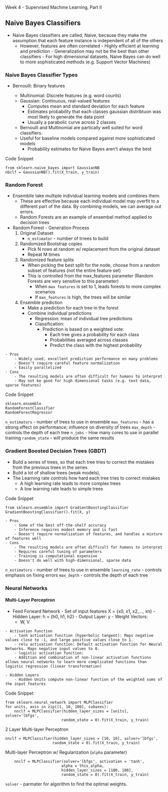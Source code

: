 Week 4 - Supervised Machine Learning, Part II


## Naive Bayes Classifiers

   - Naive Bayes classifiers are called, Naive, because they make the assumption that each feature instance is independent of all of the others
		- However, features are often correlated
	- Highly efficient at learning and prediction
	- Generalization may not be the best than other classifiers
	- For high dimensional datasets, Naive Bayes can do well to more sophisticated methods (e.g. Support Vector Machines)


### Naive Bayes Classifier Types

- Bernoulli: Binary features
	- Multinomial: Discrete features (e.g. word counts)
	- Gaussian: Continuous, real-valued features
		- Computes mean and standard deviation for each feature
		- Estimates probability that each classes gaussian distribtuon was most likely to generate the data point
		- Usually a parabolic curve across 2 classes

	* Bernoulli and Multinomial are partically well suited for word classifiers.

	- Useful for baseline models compared against more sophisticated models
		- Probability estimates for Naive Bayes aren't always the best


Code Snippet

```
from sklearn.naive_bayes import GaussianNB
nbclf = GaussianNB().fit(X_train, y_train)
```

### Random Forest

   - Ensemblle take multiple individual learning models and combines them. 
		- These are effective because each individual model may overfit to a different part of the data. By combining models, we can average out errors.
		- Random Forests are an example of ensembel method applied to decision trees
   - Random Forest - Generation Process
   		1. Original Dataset
   			- `n_estimator` - number of trrees to build
   		2. Randomized Bootstrap copies
   			- Pick N rows at random w/ replacement from the original dataset
   			- Repeat M times 
   		3. Randomized feature splits
   			- When picking the best split for the node, choose from a random subset of features (not the entire feature set)
   			- This is controlled from the max_features parameter (Random Forests are very sensitive to this parameter)
   				- When `max features` is set to 1, leads forests to more complex scenarios
   				- If `max_features` is high, the trees will be similar
   		4. Ensemble prediction
   			- Make a prediction for each tree in the forest
   			- Combine individual predictions
   				- Regression: mean of individual tree predictions
   				- Classification:
   					- Prediction is based on a weighted vote:
   						- Each tree gives a probability for each class
   						- Probabilities averaged across classes
   						- Predict the class with the highest probability

   	- Pros
   		- Widely used, excellent prediction performance on many problems
   		- Doesn't require careful feature normalization
   		- Easily parallelized
   	- Cons
   		- The resulting models are often difficult for humans to interpret
   		- May not be good for high dimensional tasks (e.g. text data, sparse features)


Code Snippet
```
sklearn.ensemble
RandomForestClassifier
RandomForestRegressor
```

`n_estimators` - number of trees to use in ensemble
`max_features` - has a strong effect on performance; influence on diversity of trees
`max_depth` - controls the depth of each tree
`n_jobs` - How many cores to use in parallel training
`random_state` - will produce the same results


### Gradient Boosted Decision Trees (GBDT)

 - Build a series of trees, so that each tree tries to correct the mistakes from the previous trees in the series
 - Build a lot of shallow trees (weak models),
 - The Learning rate controls how hard each tree tries to correct mistakes
 	- A high learning rate leads to more complex trees
 	- A low learning rate leads to simple trees


Code Snippet
```
from sklearn.ensemble import GradientBoostingClassifier
GradientBoostingClassifier().fit(X, y)
```

   	- Pros
   		- Some of the best off-the-shelf accuracy
   		- Inference requires modest memory and is fast
   		- Doesn't require normalization of features, and handles a mixture of features well
   	- Cons
   		- The resulting models are often difficult for humans to interpret
   		- Requires careful tuning of parameters
   		- Training is computational expensive
   		- Doesn't do well with high-dimensional, sparse data

`n_estimators` - number of trees to use in ensemble
`learning_rate` - controls emphasis on fixing errors
`max_depth` - controls the depth of each tree




### Neural Networks

#### Multi-Layer Perceptron
   - Feed Forward Network
   	- Set of input features X = {x0, x1, x2,..., xn}
   	- Hidden Layer: h = {h0, h1, h2}
   	- Output Layer: y
   	- Weight Vectors: 
   		- W, V



   	- Activation Function
   		- tanh activation function (hyperbolic tangent): Maps negative values close to -1, and large positive values close to 1.
   		- relu activation function: Default activation function for Neural Networks. Maps negative input values to 0.
   		- logistic activation function:  
   		- Addition and combination of non-linear activation functions allows neural networks to learn more complicated functions than logistic regression (linear transformation)

   	- Hidden Layers
   		- Hidden Units compute non-linear function of the weighted sums of the input features


Code Snippet
```
from sklearn.neural_network import MLPClassifier
for units, axis in zip([1, 10, 100], subaxes):
    nnclf = MLPClassifier(hidden_layer_sizes = [units], solver='lbfgs',
                         random_state = 0).fit(X_train, y_train)
```

2 Layer Multi-layer Perceptron
```
nnclf = MLPClassifier(hidden_layer_sizes = [10, 10], solver='lbfgs',
                     random_state = 0).fit(X_train, y_train)
```


Multi-layer Perceptron w/ Regularization (`alpha` parameter)
```
    nnclf = MLPClassifier(solver='lbfgs', activation = 'tanh',
                         alpha = this_alpha,
                         hidden_layer_sizes = [100, 100],
                         random_state = 0).fit(X_train, y_train)
```   

`solver` - parmater for algorithm to find the optimal weights. 









